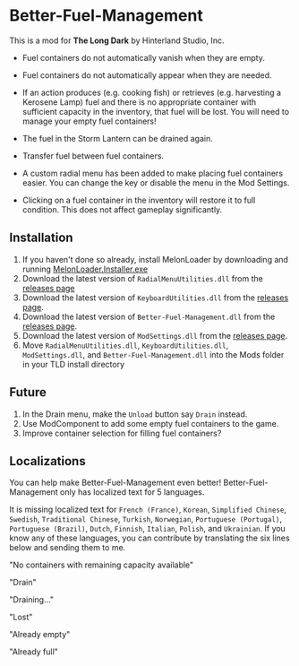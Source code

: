 # Better-Fuel-Management


This is a mod for **The Long Dark** by Hinterland Studio, Inc.


* Fuel containers do not automatically vanish when they are empty.

* Fuel containers do not automatically appear when they are needed.

* If an action produces (e.g. cooking fish) or retrieves (e.g. harvesting a Kerosene Lamp) fuel and there is no appropriate container with sufficient capacity in the inventory, that fuel will be lost. You will need to manage your empty fuel containers!

* The fuel in the Storm Lantern can be drained again.

* Transfer fuel between fuel containers.

* A custom radial menu has been added to make placing fuel containers easier. You can change the key or disable the menu in the Mod Settings.

* Clicking on a fuel container in the inventory will restore it to full condition. This does not affect gameplay significantly.

## Installation

1. If you haven't done so already, install MelonLoader by downloading and running [MelonLoader.Installer.exe](https://github.com/HerpDerpinstine/MelonLoader/releases/latest/download/MelonLoader.Installer.exe)
2. Download the latest version of `RadialMenuUtilities.dll` from the [releases page](https://github.com/ds5678/RadialMenuUtilities/releases)
3. Download the latest version of `KeyboardUtilities.dll` from the [releases page](https://github.com/ds5678/KeyboardUtilities/releases).
4. Download the latest version of `Better-Fuel-Management.dll` from the [releases page](https://github.com/ds5678/Better-Fuel-Management/releases).
5. Download the latest version of `ModSettings.dll` from the [releases page](https://github.com/zeobviouslyfakeacc/ModSettings/releases).
6. Move `RadialMenuUtilities.dll`, `KeyboardUtilities.dll`, `ModSettings.dll`, and `Better-Fuel-Management.dll` into the Mods folder in your TLD install directory

## Future

1. In the Drain menu, make the `Unload` button say `Drain` instead.
2. Use ModComponent to add some empty fuel containers to the game.
3. Improve container selection for filling fuel containers?

## Localizations

You can help make Better-Fuel-Management even better! Better-Fuel-Management only has localized text for 5 languages.

It is missing localized text for `French (France)`, `Korean`, `Simplified Chinese`, `Swedish`, `Traditional Chinese`, `Turkish`, `Norwegian`, `Portuguese (Portugal)`, `Portuguese (Brazil)`, `Dutch`, `Finnish`, `Italian`, `Polish`, and `Ukrainian`. If you know any of these languages, you can contribute by translating the six lines below and sending them to me.

"No containers with remaining capacity available"

"Drain"

"Draining..."

"Lost"

"Already empty"

"Already full"